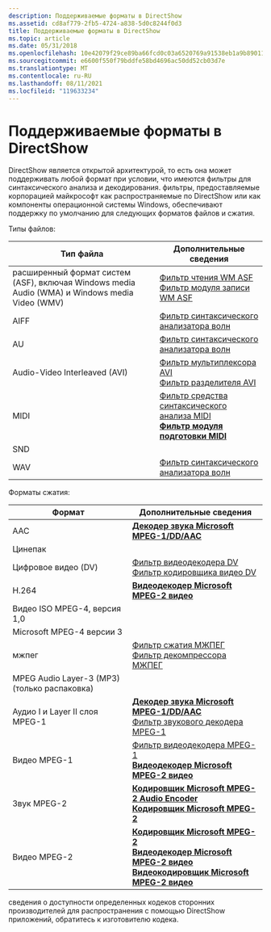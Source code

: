```yaml
---
description: Поддерживаемые форматы в DirectShow
ms.assetid: cd8af779-2fb5-4724-a838-5d0c8244f0d3
title: Поддерживаемые форматы в DirectShow
ms.topic: article
ms.date: 05/31/2018
ms.openlocfilehash: 10e42079f29ce89ba66fcd0c03a6520769a91538eb1a9b8901115b6895420d65
ms.sourcegitcommit: e6600f550f79bddfe58bd4696ac50dd52cb03d7e
ms.translationtype: MT
ms.contentlocale: ru-RU
ms.lasthandoff: 08/11/2021
ms.locfileid: "119633234"
---
```

# <a name="supported-formats-in-directshow"></a>Поддерживаемые форматы в DirectShow

DirectShow является открытой архитектурой, то есть она может поддерживать любой формат при условии, что имеются фильтры для синтаксического анализа и декодирования. фильтры, предоставляемые корпорацией майкрософт как распространяемые по DirectShow или как компоненты операционной системы Windows, обеспечивают поддержку по умолчанию для следующих форматов файлов и сжатия.

Типы файлов:



| Тип файла                                                                                        | Дополнительные сведения                                                                                                                  |
|--------------------------------------------------------------------------------------------------|-----------------------------------------------------------------------------------------------------------------------------------|
| расширенный формат систем (ASF), включая Windows media Audio (WMA) и Windows media Video (WMV) | [Фильтр чтения WM ASF](about-the-wm-asf-reader-filter.md)<br/> [Фильтр модуля записи WM ASF](wm-asf-writer-filter.md)<br/> |
| AIFF                                                                                             | [Фильтр синтаксического анализатора волн](wave-parser-filter.md)                                                                                      |
| AU                                                                                               | [Фильтр синтаксического анализатора волн](wave-parser-filter.md)                                                                                      |
| Audio-Video Interleaved (AVI)                                                                    | [Фильтр мультиплексора AVI](avi-mux-filter.md)<br/> [Фильтр разделителя AVI](avi-splitter-filter.md)<br/>                         |
| MIDI                                                                                             | [Фильтр средства синтаксического анализа MIDI](midi-parser-filter.md)<br/> [**Фильтр модуля подготовки MIDI**](midi-renderer-filter.md)<br/>           |
| SND                                                                                              |                                                                                                                                   |
| WAV                                                                                              | [Фильтр синтаксического анализатора волн](wave-parser-filter.md)                                                                                      |



 

Форматы сжатия:



| Формат                                        | Дополнительные сведения                                                                                                                                                                                                                                |
|-----------------------------------------------|-------------------------------------------------------------------------------------------------------------------------------------------------------------------------------------------------------------------------------------------------|
| AAC                                           | [**Декодер звука Microsoft MPEG-1/DD/AAC**](microsoft-mpeg-1-dd-audio-decoder.md)                                                                                                                                                              |
| Цинепак                                       |                                                                                                                                                                                                                                                 |
| Цифровое видео (DV)                            | [Фильтр видеодекодера DV](dv-video-decoder-filter.md)<br/> [Фильтр кодировщика видео DV](dv-video-encoder-filter.md)<br/>                                                                                                             |
| H.264                                         | [**Видеодекодер Microsoft MPEG-2 видео**](microsoft-mpeg-2-video-decoder.md)                                                                                                                                                                        |
| Видео ISO MPEG-4, версия 1,0                  |                                                                                                                                                                                                                                                 |
| Microsoft MPEG-4 версии 3                    |                                                                                                                                                                                                                                                 |
| мжпег                                         | [Фильтр сжатия МЖПЕГ](mjpeg-compressor-filter.md)<br/> [Фильтр декомпрессора МЖПЕГ](mjpeg-decompressor-filter.md)<br/>                                                                                                         |
| MPEG Audio Layer-3 (MP3) (только распаковка) |                                                                                                                                                                                                                                                 |
| Аудио I и Layer II слоя MPEG-1             | [**Декодер звука Microsoft MPEG-1/DD/AAC**](microsoft-mpeg-1-dd-audio-decoder.md)<br/> [Фильтр звукового декодера MPEG-1](mpeg-1-audio-decoder-filter.md)<br/>                                                                         |
| Видео MPEG-1                                  | [Фильтр видеодекодера MPEG-1](mpeg-1-video-decoder-filter.md)<br/> [**Видеодекодер Microsoft MPEG-2 видео**](microsoft-mpeg-2-video-decoder.md)<br/>                                                                                   |
| Звук MPEG-2                                  | [**Кодировщик Microsoft MPEG-2 Audio Encoder**](microsoft-mpeg-2-audio-encoder.md)<br/> [**Кодировщик Microsoft MPEG-2**](microsoft-mpeg-2-encoder.md)<br/>                                                                                     |
| Видео MPEG-2                                  | [**Кодировщик Microsoft MPEG-2**](microsoft-mpeg-2-encoder.md)<br/> [**Видеодекодер Microsoft MPEG-2 видео**](microsoft-mpeg-2-video-decoder.md)<br/> [**Видеокодировщик Microsoft MPEG-2 видео**](microsoft-mpeg-2-video-encoder.md)<br/> |



 

сведения о доступности определенных кодеков сторонних производителей для распространения с помощью DirectShow приложений, обратитесь к изготовителю кодека.

 

 





